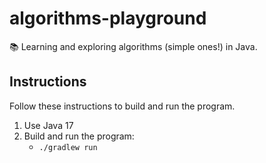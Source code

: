 # algorithms-playground

📚 Learning and exploring algorithms (simple ones!) in Java.

## Instructions

Follow these instructions to build and run the program.

1. Use Java 17
2. Build and run the program:
   * `./gradlew run`
